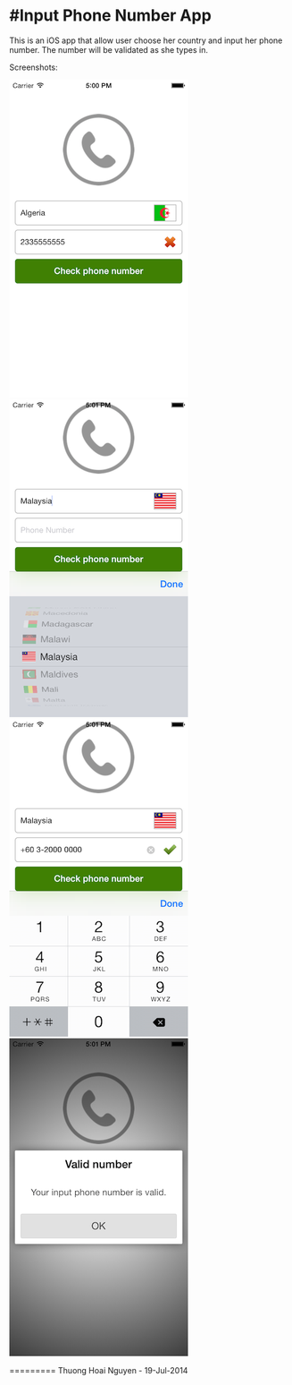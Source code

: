 #Input Phone Number App
================
This is an iOS app that allow user choose her country and input her phone number. The number will be validated as she types in.

Screenshots:

![alt text](https://github.com/zelic91/inputphonenumber/blob/master/screen_01.png "Screenshot 1")
![alt text](https://github.com/zelic91/inputphonenumber/blob/master/screen_02.png "Screenshot 2")
![alt text](https://github.com/zelic91/inputphonenumber/blob/master/screen_03.png "Screenshot 3")
![alt text](https://github.com/zelic91/inputphonenumber/blob/master/screen_04.png "Screenshot 4")

=========
Thuong Hoai Nguyen - 19-Jul-2014



